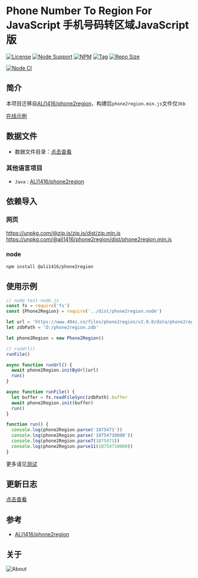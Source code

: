 # Phone Number To Region For JavaScript 手机号码转区域JavaScript版

[![License](https://img.shields.io/github/license/ALI1416/phone2region-js?label=License)](https://www.apache.org/licenses/LICENSE-2.0.txt)
[![Node Support](https://img.shields.io/badge/Node-14+-green)](https://nodejs.org/)
[![NPM](https://img.shields.io/npm/v/@ali1416/phone2region?label=NPM)](https://www.npmjs.com/package/@ali1416/phone2region)
[![Tag](https://img.shields.io/github/v/tag/ALI1416/phone2region-js?label=Tag)](https://github.com/ALI1416/phone2region-js/tags)
[![Repo Size](https://img.shields.io/github/repo-size/ALI1416/phone2region-js?label=Repo%20Size&color=success)](https://github.com/ALI1416/phone2region-js/archive/refs/heads/master.zip)

[![Node CI](https://github.com/ALI1416/phone2region-js/actions/workflows/ci.yml/badge.svg)](https://github.com/ALI1416/phone2region-js/actions/workflows/ci.yml)

## 简介

本项目迁移自[ALI1416/phone2region](https://github.com/ALI1416/phone2region)，构建后`phone2region.min.js`文件仅`3kb`

[在线示例](https://www.404z.cn/demo/phone2region.html)

## 数据文件

- 数据文件目录：[点击查看](https://github.com/ALI1416/phone2region/tree/master/data)

### 其他语言项目

- `Java` : [ALI1416/phone2region](https://github.com/ALI1416/phone2region)

## 依赖导入

### 网页

<https://unpkg.com/@zip.js/zip.js/dist/zip.min.js>
<https://unpkg.com/@ali1416/phone2region/dist/phone2region.min.js>

### node

```sh
npm install @ali1416/phone2region
```

## 使用示例

```js
// node test-node.js
const fs = require('fs')
const {Phone2Region} = require('../dist/phone2region.node')

let url = 'https://www.404z.cn/files/phone2region/v2.0.0/data/phone2region.zdb'
let zdbPath = 'D:/phone2region.zdb'

let phone2Region = new Phone2Region()

// runUrl()
runFile()

async function runUrl() {
  await phone2Region.initByUrl(url)
  run()
}

async function runFile() {
  let buffer = fs.readFileSync(zdbPath).buffer
  await phone2Region.init(buffer)
  run()
}

function run() {
  console.log(phone2Region.parse('1875471'))
  console.log(phone2Region.parse('18754710000'))
  console.log(phone2Region.parse7(1875471))
  console.log(phone2Region.parse11(18754710000))
}
```

更多请见[测试](./test)

## 更新日志

[点击查看](./CHANGELOG.md)

## 参考

- [ALI1416/phone2region](https://github.com/ALI1416/phone2region)

## 关于

<picture>
  <source media="(prefers-color-scheme: dark)" srcset="https://www.404z.cn/images/about.dark.svg">
  <img alt="About" src="https://www.404z.cn/images/about.light.svg">
</picture>
